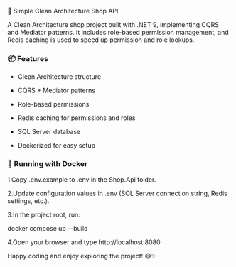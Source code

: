 🛒 Simple Clean Architecture Shop API

A Clean Architecture shop project built with .NET 9, implementing CQRS and Mediator patterns.
It includes role-based permission management, and Redis caching is used to speed up permission and role lookups.

###  📦 Features

-  Clean Architecture structure

-  CQRS + Mediator patterns

-  Role-based permissions

-  Redis caching for permissions and roles

-  SQL Server database

-  Dockerized for easy setup

###  🐳 Running with Docker

  1.Copy .env.example to .env in the Shop.Api folder.

  2.Update configuration values in .env (SQL Server connection string, Redis settings, etc.).

  3.In the project root, run:

  docker compose up --build

  4.Open your browser and type http://localhost:8080

Happy coding and enjoy exploring the project! 😄✨

